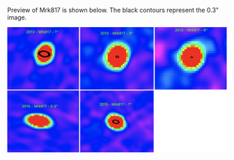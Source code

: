 Preview of Mrk817 is shown below. The black contours represent the 0.3" image. 

![Mrk817](Mrk817.png "Mrk817")

